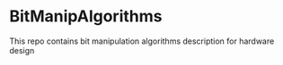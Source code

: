 # BitManipAlgorithms
This repo contains bit manipulation algorithms description for hardware design
